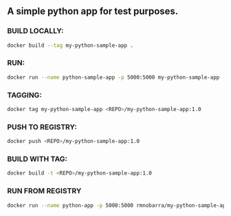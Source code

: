 ## A simple python app for test purposes.

### BUILD LOCALLY:
```bash
docker build --tag my-python-sample-app .
```

### RUN:
```bash
docker run --name python-sample-app -p 5000:5000 my-python-sample-app -d
```
### TAGGING:
```bash
docker tag my-python-sample-app <REPO>/my-python-sample-app:1.0
```
### PUSH TO REGISTRY:
```bash
docker push <REPO>/my-python-sample-app:1.0
```
### BUILD WITH TAG:
```bash
docker build -t <REPO>/my-python-sample-app:1.0
```

### RUN FROM REGISTRY
```bash
docker run --name python-app -p 5000:5000 rmnobarra/my-python-sample-app:1.0
```


